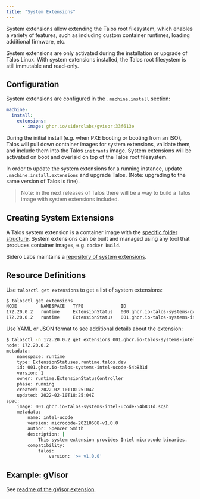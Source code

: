 ```yaml
---
title: "System Extensions"
---
```


System extensions allow extending the Talos root filesystem, which enables a variety of features, such as including custom
container runtimes, loading additional firmware, etc.

System extensions are only activated during the installation or upgrade of Talos Linux.
With system extensions installed, the Talos root filesystem is still immutable and read-only.

## Configuration

System extensions are configured in the `.machine.install` section:

```yaml
machine:
  install:
    extensions:
      - image: ghcr.io/siderolabs/gvisor:33f613e
```

During the initial install (e.g. when PXE booting or booting from an ISO), Talos will pull down container images for system extensions,
validate them, and include them into the Talos `initramfs` image.
System extensions will be activated on boot and overlaid on top of the Talos root filesystem.

In order to update the system extensions for a running instance, update `.machine.install.extensions` and upgrade Talos.
(Note: upgrading to the same version of Talos is fine).

> Note: in the next releases of Talos there will be a way to build a Talos image with system extensions included.

## Creating System Extensions

A Talos system extension is a container image with the [specific folder structure](https://github.com/siderolabs/extensions#readme).
System extensions can be built and managed using any tool that produces container images, e.g. `docker build`.

Sidero Labs maintains a [repository of system extensions](https://github.com/siderolabs/extensions).

## Resource Definitions

Use `talosctl get extensions` to get a list of system extensions:

```bash
$ talosctl get extensions
NODE         NAMESPACE   TYPE              ID                                              VERSION   NAME          VERSION
172.20.0.2   runtime     ExtensionStatus   000.ghcr.io-talos-systems-gvisor-54b831d        1         gvisor        20220117.0-v1.0.0
172.20.0.2   runtime     ExtensionStatus   001.ghcr.io-talos-systems-intel-ucode-54b831d   1         intel-ucode   microcode-20210608-v1.0.0
```

Use YAML or JSON format to see additional details about the extension:

```bash
$ talosctl -n 172.20.0.2 get extensions 001.ghcr.io-talos-systems-intel-ucode-54b831d -o yaml
node: 172.20.0.2
metadata:
    namespace: runtime
    type: ExtensionStatuses.runtime.talos.dev
    id: 001.ghcr.io-talos-systems-intel-ucode-54b831d
    version: 1
    owner: runtime.ExtensionStatusController
    phase: running
    created: 2022-02-10T18:25:04Z
    updated: 2022-02-10T18:25:04Z
spec:
    image: 001.ghcr.io-talos-systems-intel-ucode-54b831d.sqsh
    metadata:
        name: intel-ucode
        version: microcode-20210608-v1.0.0
        author: Spencer Smith
        description: |
            This system extension provides Intel microcode binaries.
        compatibility:
            talos:
                version: '>= v1.0.0'
```

## Example: gVisor

See [readme of the gVisor extension](https://github.com/siderolabs/extensions/tree/main/container-runtime/gvisor#readme).
